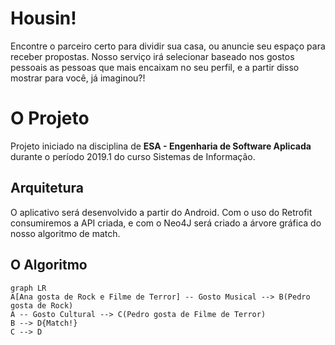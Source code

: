# Housin!

Encontre o parceiro certo para dividir sua casa, ou anuncie seu espaço para receber propostas. Nosso serviço irá selecionar baseado nos gostos pessoais as pessoas que mais encaixam no seu perfil, e a partir disso mostrar para você, já imaginou?! 

# O Projeto

Projeto iniciado na disciplina de  **ESA - Engenharia de Software Aplicada** durante o período 2019.1 do curso Sistemas de Informação.

## Arquitetura

O aplicativo será desenvolvido a partir do Android. Com o uso do Retrofit consumiremos a API criada, e com o Neo4J será criado a árvore gráfica do nosso algoritmo de match.

## O Algoritmo

```mermaid
graph LR
A[Ana gosta de Rock e Filme de Terror] -- Gosto Musical --> B(Pedro gosta de Rock)
A -- Gosto Cultural --> C(Pedro gosta de Filme de Terror)
B --> D{Match!}
C --> D